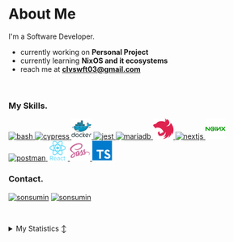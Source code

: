 # About Me

I'm a Software Developer.

- currently working on **Personal Project**
- currently learning **NixOS and it ecosystems**
- reach me at **clvswft03@gmail.com**

&nbsp;

<h3 align="left">My Skills.</h3>
<p align="left"> <a href="https://www.gnu.org/software/bash/" target="_blank" rel="noreferrer"> <img src="https://www.vectorlogo.zone/logos/gnu_bash/gnu_bash-icon.svg" alt="bash" width="40" height="40"/> </a> <a href="https://www.cypress.io" target="_blank" rel="noreferrer"> <img src="https://raw.githubusercontent.com/simple-icons/simple-icons/6e46ec1fc23b60c8fd0d2f2ff46db82e16dbd75f/icons/cypress.svg" alt="cypress" width="40" height="40"/> </a> <a href="https://www.docker.com/" target="_blank" rel="noreferrer"> <img src="https://raw.githubusercontent.com/devicons/devicon/master/icons/docker/docker-original-wordmark.svg" alt="docker" width="40" height="40"/> </a> <a href="https://jestjs.io" target="_blank" rel="noreferrer"> <img src="https://www.vectorlogo.zone/logos/jestjsio/jestjsio-icon.svg" alt="jest" width="40" height="40"/> </a> <a href="https://mariadb.org/" target="_blank" rel="noreferrer"> <img src="https://www.vectorlogo.zone/logos/mariadb/mariadb-icon.svg" alt="mariadb" width="40" height="40"/> </a> <a href="https://nestjs.com/" target="_blank" rel="noreferrer"> <img src="https://raw.githubusercontent.com/devicons/devicon/master/icons/nestjs/nestjs-plain.svg" alt="nestjs" width="40" height="40"/> </a> <a href="https://nextjs.org/" target="_blank" rel="noreferrer"> <img src="https://cdn.worldvectorlogo.com/logos/nextjs-2.svg" alt="nextjs" width="40" height="40"/> </a> <a href="https://www.nginx.com" target="_blank" rel="noreferrer"> <img src="https://raw.githubusercontent.com/devicons/devicon/master/icons/nginx/nginx-original.svg" alt="nginx" width="40" height="40"/> </a> <a href="https://postman.com" target="_blank" rel="noreferrer"> <img src="https://www.vectorlogo.zone/logos/getpostman/getpostman-icon.svg" alt="postman" width="40" height="40"/> </a> <a href="https://reactjs.org/" target="_blank" rel="noreferrer"> <img src="https://raw.githubusercontent.com/devicons/devicon/master/icons/react/react-original-wordmark.svg" alt="react" width="40" height="40"/> </a> <a href="https://sass-lang.com" target="_blank" rel="noreferrer"> <img src="https://raw.githubusercontent.com/devicons/devicon/master/icons/sass/sass-original.svg" alt="sass" width="40" height="40"/> </a> <a href="https://www.typescriptlang.org/" target="_blank" rel="noreferrer"> <img src="https://raw.githubusercontent.com/devicons/devicon/master/icons/typescript/typescript-original.svg" alt="typescript" width="40" height="40"/> </a> </p>

<h3 align="left">Contact.</h3>
<p align="left"> <a href="https://linkedin.com/in/sonsumin" target="blank"><img align="center" src="https://raw.githubusercontent.com/rahuldkjain/github-profile-readme-generator/master/src/images/icons/Social/github.svg" alt="sonsumin" height="30" width="40" /></a> <a href="https://linkedin.com/in/sonsumin" target="blank"><img align="center" src="https://raw.githubusercontent.com/rahuldkjain/github-profile-readme-generator/master/src/images/icons/Social/linked-in-alt.svg" alt="sonsumin" height="30" width="40" /></a>
</p>

&nbsp;

<details>
 <summary>My Statistics ↕️</summary>

<!--START_SECTION:waka-->
![Code Time](http://img.shields.io/badge/Code%20Time-1%2C897%20hrs%2047%20mins-blue)

![Profile Views](http://img.shields.io/badge/Profile%20Views-1-blue)

**🐱 My GitHub Data** 

> 📦 12.9 MB Used in GitHub's Storage 
 > 
> 🏆 451 Contributions in the Year 2024
 > 
> 💼 Opted to Hire
 > 
> 📜 580 Public Repositories 
 > 
> 🔑 155 Private Repositories 
 > 
**I'm a Night 🦉** 

```text
🌞 Morning                3543 commits        ██░░░░░░░░░░░░░░░░░░░░░░░   07.40 % 
🌆 Daytime                17027 commits       █████████░░░░░░░░░░░░░░░░   35.54 % 
🌃 Evening                17818 commits       █████████░░░░░░░░░░░░░░░░   37.19 % 
🌙 Night                  9519 commits        █████░░░░░░░░░░░░░░░░░░░░   19.87 % 
```
📅 **I'm Most Productive on Monday** 

```text
Monday                   8701 commits        █████░░░░░░░░░░░░░░░░░░░░   18.16 % 
Tuesday                  8164 commits        ████░░░░░░░░░░░░░░░░░░░░░   17.04 % 
Wednesday                7406 commits        ████░░░░░░░░░░░░░░░░░░░░░   15.46 % 
Thursday                 7273 commits        ████░░░░░░░░░░░░░░░░░░░░░   15.18 % 
Friday                   7245 commits        ████░░░░░░░░░░░░░░░░░░░░░   15.12 % 
Saturday                 4213 commits        ██░░░░░░░░░░░░░░░░░░░░░░░   08.79 % 
Sunday                   4905 commits        ███░░░░░░░░░░░░░░░░░░░░░░   10.24 % 
```


📊 **This Week I Spent My Time On** 

```text
🕑︎ Time Zone: Asia/Seoul

💬 Programming Languages: 
No Activity Tracked This Week

🔥 Editors: 
No Activity Tracked This Week

💻 Operating System: 
No Activity Tracked This Week
```

**I Mostly Code in JavaScript** 

```text
JavaScript               29 repos            █████░░░░░░░░░░░░░░░░░░░░   20.28 % 
Python                   28 repos            █████░░░░░░░░░░░░░░░░░░░░   19.58 % 
Shell                    12 repos            ██░░░░░░░░░░░░░░░░░░░░░░░   08.39 % 
Nix                      7 repos             █░░░░░░░░░░░░░░░░░░░░░░░░   04.90 % 
AutoHotkey               1 repo              ░░░░░░░░░░░░░░░░░░░░░░░░░   00.70 % 
```



**Timeline**

![Lines of Code chart](https://raw.githubusercontent.com/testfailed/testfailed/main/assets/bar_graph.png)


 Last Updated on 11/10/2024 19:15:26 UTC
<!--END_SECTION:waka-->
</details>
